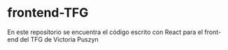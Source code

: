 # frontend-TFG

En este repositorio se encuentra el código escrito con React para el front-end del TFG de Victoria Puszyn 